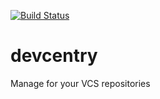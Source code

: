 [![Build Status](https://travis-ci.org/zaabjuda/devcentry.svg)](https://travis-ci.org/zaabjuda/devcentry)
# devcentry
Manage for your VCS repositories
